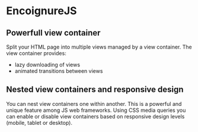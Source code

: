 EncoignureJS
=======

Powerfull view container
----

Split your HTML page into multiple views managed by a view container.
The view container provides:
- lazy downloading of views
- animated transitions between views


Nested view containers and responsive design
----

You can nest view containers one within another. This is a powerful and unique feature among JS web frameworks.
Using CSS media queries you can enable or disable view containers based on responsive design levels (mobile, tablet or desktop).

